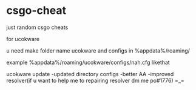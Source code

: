 # csgo-cheat
just random csgo cheats

for ucokware

u need make folder name ucokware and configs
in %appdata%/roaming/

example %appdata%/roaming/ucokware/configs/nah.cfg
likethat


ucokware update
-updated directory configs
-better AA
-improved resolver(if u want to help me to repairing resolver dm me po#1776) =_=

